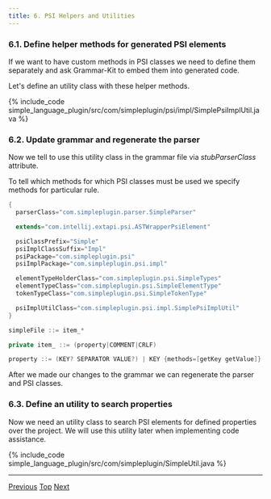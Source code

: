 ```yaml
---
title: 6. PSI Helpers and Utilities
---
```



### 6.1. Define helper methods for generated PSI elements

If we want to have custom methods in PSI classes we need to define them separately and ask Grammar-Kit to embed them into generated code.

Let's define an utility class with these helper methods.

{% include_code simple_language_plugin/src/com/simpleplugin/psi/impl/SimplePsiImplUtil.java %}

### 6.2. Update grammar and regenerate the parser

Now we tell to use this utility class in the grammar file via *stubParserClass* attribute.

To tell which methods for which PSI classes must be used we specify methods for particular rule.

```java
{
  parserClass="com.simpleplugin.parser.SimpleParser"

  extends="com.intellij.extapi.psi.ASTWrapperPsiElement"

  psiClassPrefix="Simple"
  psiImplClassSuffix="Impl"
  psiPackage="com.simpleplugin.psi"
  psiImplPackage="com.simpleplugin.psi.impl"

  elementTypeHolderClass="com.simpleplugin.psi.SimpleTypes"
  elementTypeClass="com.simpleplugin.psi.SimpleElementType"
  tokenTypeClass="com.simpleplugin.psi.SimpleTokenType"

  psiImplUtilClass="com.simpleplugin.psi.impl.SimplePsiImplUtil"
}

simpleFile ::= item_*

private item_ ::= (property|COMMENT|CRLF)

property ::= (KEY? SEPARATOR VALUE?) | KEY {methods=[getKey getValue]}
```

After we made our changes to the grammar we can regenerate the parser and PSI classes.

### 6.3. Define an utility to search properties

Now we need an utility class to search PSI elements for defined properties over the project.
We will use this utility later when implementing code assistance.

{% include_code simple_language_plugin/src/com/simpleplugin/SimpleUtil.java %}

----------------
[Previous](syntax_highlighter_and_color_settings_page.md)
[Top](/tutorials/custom_language_support_tutorial.md)
[Next](annotator.md)

